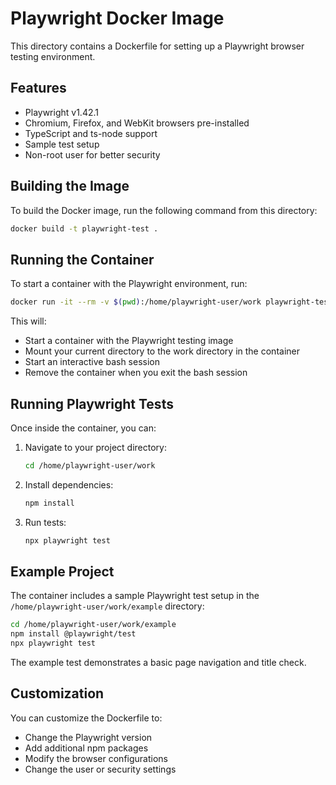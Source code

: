 # Playwright Docker Image

This directory contains a Dockerfile for setting up a Playwright browser testing environment.

## Features

- Playwright v1.42.1
- Chromium, Firefox, and WebKit browsers pre-installed
- TypeScript and ts-node support
- Sample test setup
- Non-root user for better security

## Building the Image

To build the Docker image, run the following command from this directory:

```bash
docker build -t playwright-test .
```

## Running the Container

To start a container with the Playwright environment, run:

```bash
docker run -it --rm -v $(pwd):/home/playwright-user/work playwright-test bash
```

This will:

- Start a container with the Playwright testing image
- Mount your current directory to the work directory in the container
- Start an interactive bash session
- Remove the container when you exit the bash session

## Running Playwright Tests

Once inside the container, you can:

1. Navigate to your project directory:

   ```bash
   cd /home/playwright-user/work
   ```

2. Install dependencies:

   ```bash
   npm install
   ```

3. Run tests:
   ```bash
   npx playwright test
   ```

## Example Project

The container includes a sample Playwright test setup in the `/home/playwright-user/work/example` directory:

```bash
cd /home/playwright-user/work/example
npm install @playwright/test
npx playwright test
```

The example test demonstrates a basic page navigation and title check.

## Customization

You can customize the Dockerfile to:

- Change the Playwright version
- Add additional npm packages
- Modify the browser configurations
- Change the user or security settings
